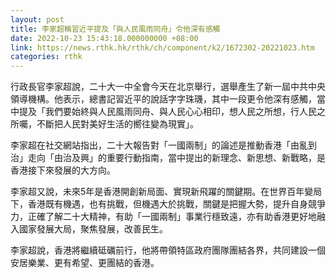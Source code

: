 ```yaml
---
layout: post
title: 李家超稱習近平提及「與人民風雨同舟」令他深有感觸
date: 2022-10-23 15:43:18.000000000 +08:00
link: https://news.rthk.hk/rthk/ch/component/k2/1672302-20221023.htm
categories: rthk
---
```


行政長官李家超說，二十大一中全會今天在北京舉行，選舉產生了新一屆中共中央領導機構。他表示，總書記習近平的說話字字珠璣，其中一段更令他深有感觸，當中提及「我們要始終與人民風雨同舟、與人民心心相印，想人民之所想，行人民之所囑，不斷把人民對美好生活的嚮往變為現實」。

李家超在社交網站指出，二十大報告對「一國兩制」的論述是推動香港「由亂到治」走向「由治及興」的重要行動指南，當中提出的新理念、新思想、新戰略，是香港接下來發展的大方向。

李家超又說，未來5年是香港開創新局面、實現新飛躍的關鍵期。在世界百年變局下，香港既有機遇，也有挑戰，但機遇大於挑戰，關鍵是把握大勢，提升自身競爭力，正確了解二十大精神，有助「一國兩制」事業行穩致遠，亦有助香港更好地融入國家發展大局，聚焦發展，改善民生。

李家超說，香港將繼續砥礪前行，他將帶領特區政府團隊團結各界，共同建設一個安居樂業、更有希望、更團結的香港。
